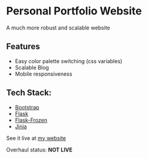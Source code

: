 # Personal Portfolio Website
A much more robust and scalable website

## Features
- Easy color palette switching (css variables)
- Scalable Blog
- Mobile responsiveness

## Tech Stack:
- [Bootstrap](https://getbootstrap.com/)
- [Flask](https://palletsprojects.com/p/flask/)
- [Flask-Frozen](https://pythonhosted.org/Frozen-Flask/)
- [Jinja](https://jinja.palletsprojects.com/en/3.1.x/)

See it live at [my website](https://yourpalsocks.github.io/)

Overhaul status: **NOT LIVE**